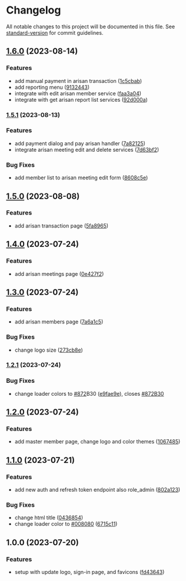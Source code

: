 # Changelog

All notable changes to this project will be documented in this file. See [standard-version](https://github.com/conventional-changelog/standard-version) for commit guidelines.

## [1.6.0](https://github.com/badawi1713/neighborhood-association/compare/v1.5.1...v1.6.0) (2023-08-14)


### Features

* add manual payment in arisan transaction ([1c5cbab](https://github.com/badawi1713/neighborhood-association/commit/1c5cbab602b4faddd885e1277d8b8ccd739933a7))
* add reporting menu ([9132443](https://github.com/badawi1713/neighborhood-association/commit/91324438820e756b2fd132cf0cc15bcc71628eb7))
* integrate with edit arisan member service ([faa3a04](https://github.com/badawi1713/neighborhood-association/commit/faa3a040b96390e3c9a52a6c3a862063a2333874))
* integrate with get arisan report list services ([92d000a](https://github.com/badawi1713/neighborhood-association/commit/92d000a93d9ff9f1502e11f079782f8b800c7855))

### [1.5.1](https://github.com/badawi1713/neighborhood-association/compare/v1.5.0...v1.5.1) (2023-08-13)


### Features

* add payment dialog and pay arisan handler ([7a82125](https://github.com/badawi1713/neighborhood-association/commit/7a8212543aa4c4bebd046fc40689e318dde88fc3))
* integrate arisan meeting edit and delete services ([7d63bf2](https://github.com/badawi1713/neighborhood-association/commit/7d63bf2475ddb2877bb06090ad29ce9eaa8326cb))


### Bug Fixes

* add member list to arisan meeting edit form ([8608c5e](https://github.com/badawi1713/neighborhood-association/commit/8608c5e628fac62bab8909007c6daa1c561850c3))

## [1.5.0](https://github.com/badawi1713/neighborhood-association/compare/v1.4.0...v1.5.0) (2023-08-08)


### Features

* add arisan transaction page ([5fa8965](https://github.com/badawi1713/neighborhood-association/commit/5fa896540d1aad3ecfe7e8d3076b22e84b438760))

## [1.4.0](https://github.com/badawi1713/neighborhood-association/compare/v1.3.0...v1.4.0) (2023-07-24)


### Features

* add arisan meetings page ([0e427f2](https://github.com/badawi1713/neighborhood-association/commit/0e427f2f96b76385d0124af69437d94b47b1b4ff))

## [1.3.0](https://github.com/badawi1713/neighborhood-association/compare/v1.2.1...v1.3.0) (2023-07-24)


### Features

* add arisan members page ([7a6a1c5](https://github.com/badawi1713/neighborhood-association/commit/7a6a1c5ea223774cab47e5b6af951c6ab13cff3e))


### Bug Fixes

* change logo size ([273cb8e](https://github.com/badawi1713/neighborhood-association/commit/273cb8e65970972fbbf6b393ffadc9c05da26565))

### [1.2.1](https://github.com/badawi1713/neighborhood-association/compare/v1.2.0...v1.2.1) (2023-07-24)


### Bug Fixes

* change loader colors to [#872](https://github.com/badawi1713/neighborhood-association/issues/872)B30 ([e9fae9e](https://github.com/badawi1713/neighborhood-association/commit/e9fae9e3ed143eb383d220d100b0421253d15030)), closes [#872B30](https://github.com/badawi1713/neighborhood-association/issues/872B30)

## [1.2.0](https://github.com/badawi1713/neighborhood-association/compare/v1.1.0...v1.2.0) (2023-07-24)


### Features

* add master member page, change logo and color themes ([1067485](https://github.com/badawi1713/neighborhood-association/commit/106748563e23ceae01862d8edb7d4a8d66718b4d))

## [1.1.0](https://github.com/badawi1713/neighborhood-association/compare/v1.0.0...v1.1.0) (2023-07-21)


### Features

* add new auth and refresh token endpoint also role_admin ([802a123](https://github.com/badawi1713/neighborhood-association/commit/802a123c4288179b4fae90184ae8aeb3cecfb5f7))


### Bug Fixes

* change html title ([0436854](https://github.com/badawi1713/neighborhood-association/commit/0436854ae3be4a56970aa88e6e863adcbbdcb761))
* change loader color to [#008080](https://github.com/badawi1713/neighborhood-association/issues/008080) ([6715c11](https://github.com/badawi1713/neighborhood-association/commit/6715c11543e97bcb243ec0cd4297fca4200e2075))

## 1.0.0 (2023-07-20)


### Features

* setup with update logo, sign-in page, and favicons ([fd43643](https://github.com/badawi1713/neighborhood-association/commit/fd43643eeedb5c186b5af35f29798da2dfb2a4b4))
